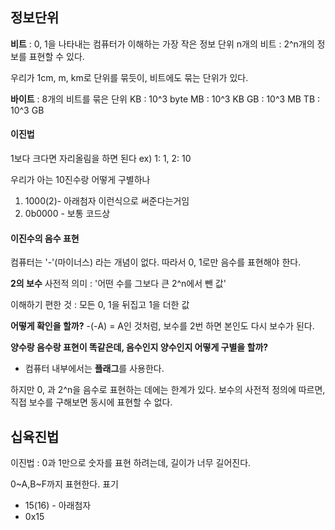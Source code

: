 ## 정보단위

**비트** : 0, 1을 나타내는 컴퓨터가 이해하는 가장 작은 정보 단위
n개의 비트 : 2^n개의 정보를 표현할 수 있다.

우리가 1cm, m, km로 단위를 묶듯이, 비트에도 묶는 단위가 있다.

**바이트** : 8개의 비트를 묶은 단위
KB :  10^3 byte
MB : 10^3 KB
GB : 10^3 MB
TB : 10^3 GB

#### 이진법
1보다 크다면 자리올림을 하면 된다
ex) 1: 1, 2: 10

우리가 아는 10진수랑 어떻게 구별하나
1. 1000(2)- 아래첨자 이런식으로 써준다는거임
2. 0b0000 - 보통 코드상

#### 이진수의 음수 표현
컴퓨터는 '-'(마이너스) 라는 개념이 없다.
따라서 0, 1로만 음수를 표현해야 한다.

**2의 보수** 
사전적 의미 : '어떤 수를 그보다 큰 2^n에서 뺀 값'

이해하기 편한 것 : 모든 0, 1을 뒤집고 1을 더한 값

**어떻게 확인을 할까?**
-(-A) = A인 것처럼, 보수를 2번 하면 본인도 다시 보수가 된다.

**양수랑 음수랑 표현이 똑같은데, 음수인지 양수인지 어떻게 구별을 할까?**
- 컴퓨터 내부에서는 **플래그**를 사용한다.

하지만
0, 과 2^n을 음수로 표현하는 데에는 한계가 있다.
보수의 사전적 정의에 따르면, 직접 보수를 구해보면 동시에 표현할 수 없다.

## 십육진법
이진법 : 0과 1만으로 숫자를 표현 하려는데, 길이가 너무 길어진다.

0~A,B~F까지 표현한다.
표기
- 15(16) - 아래첨자
- 0x15
